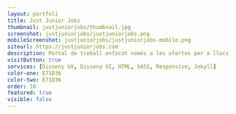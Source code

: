 ```yaml
---
layout: portfoli
title: Just Junior Jobs
thumbnail: justjuniorjobs/thumbnail.jpg
screenshot: justjuniorjobs/justjuniorjobs.png
mobileScreenshot: justjuniorjobs/justjuniorjobs-mobile.png
siteurl: https://justjuniorjobs.com
description: Portal de treball enfocat només a les ofertes per a llocs júnior. Projecte personal.
visitButton: true
services: [Disseny UX, Disseny UI, HTML, SASS, Responsive, Jekyll]
color-one: E71D36
color-two: E71D36
order: 10
featured: true
visible: false
---
```


